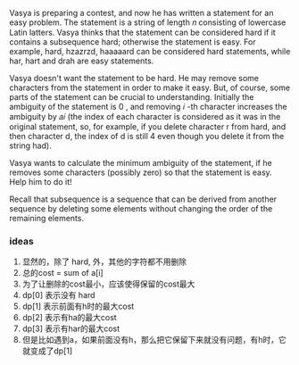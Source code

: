 Vasya is preparing a contest, and now he has written a statement for an easy problem. The statement is a string of
length 𝑛
consisting of lowercase Latin latters. Vasya thinks that the statement can be considered hard if it contains a
subsequence hard; otherwise the statement is easy. For example, hard, hzazrzd, haaaaard can be considered hard
statements, while har, hart and drah are easy statements.

Vasya doesn't want the statement to be hard. He may remove some characters from the statement in order to make it easy.
But, of course, some parts of the statement can be crucial to understanding. Initially the ambiguity of the statement is
0
, and removing 𝑖
-th character increases the ambiguity by 𝑎𝑖
(the index of each character is considered as it was in the original statement, so, for example, if you delete character
r from hard, and then character d, the index of d is still 4
even though you delete it from the string had).

Vasya wants to calculate the minimum ambiguity of the statement, if he removes some characters (possibly zero) so that
the statement is easy. Help him to do it!

Recall that subsequence is a sequence that can be derived from another sequence by deleting some elements without
changing the order of the remaining elements.

### ideas

1. 显然的，除了 hard, 外，其他的字符都不用删除
2. 总的cost = sum of a[i]
3. 为了让删除的cost最小，应该使得保留的cost最大
4. dp[0] 表示没有 hard
5. dp[1] 表示前面有h时的最大cost
6. dp[2] 表示有ha的最大cost
7. dp[3] 表示有har的最大cost
8. 但是比如遇到a，如果前面没有h，那么把它保留下来就没有问题，有h时，它就变成了dp[1]